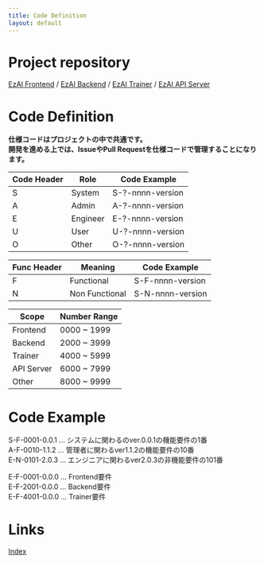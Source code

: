```yaml
---
title: Code Definition
layout: default
---
```

# Project repository

[EzAI Frontend](https://github.com/Dominator1911/EzAI-Frontend) / [EzAI Backend](https://github.com/Dominator1911/EzAI-Backend) / [EzAI Trainer](https://github.com/Dominator1911/EzAI-Trainer) / [EzAI API Server](https://github.com/Dominator1911/EzAI-API-Server)

# Code Definition

**仕様コードはプロジェクトの中で共通です。**  
**開発を進める上では、IssueやPull Requestを仕様コードで管理することになります。**

| Code Header | Role     | Code Example     |
|-------------|----------|------------------|
| S           | System   | S-?-nnnn-version |
| A           | Admin    | A-?-nnnn-version |
| E           | Engineer | E-?-nnnn-version |
| U           | User     | U-?-nnnn-version |
| O           | Other    | O-?-nnnn-version |

| Func Header | Meaning        | Code Example     |
|-------------|----------------|------------------|
| F           | Functional     | S-F-nnnn-version |
| N           | Non Functional | S-N-nnnn-version |

| Scope      | Number Range |
|------------|--------------|
| Frontend   | 0000 ~ 1999  |
| Backend    | 2000 ~ 3999  |
| Trainer    | 4000 ~ 5999  |
| API Server | 6000 ~ 7999  |
| Other      | 8000 ~ 9999  |

# Code Example

S-F-0001-0.0.1 ... システムに関わるのver.0.0.1の機能要件の1番  
A-F-0010-1.1.2 ... 管理者に関わるver1.1.2の機能要件の10番  
E-N-0101-2.0.3 ... エンジニアに関わるver2.0.3の非機能要件の101番  

E-F-0001-0.0.0 ... Frontend要件  
E-F-2001-0.0.0 ... Backend要件  
E-F-4001-0.0.0 ... Trainer要件

# Links

[Index](index.md)

